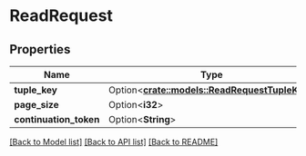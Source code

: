 # ReadRequest

## Properties

Name | Type | Description | Notes
------------ | ------------- | ------------- | -------------
**tuple_key** | Option<[**crate::models::ReadRequestTupleKey**](ReadRequestTupleKey.md)> |  | [optional]
**page_size** | Option<**i32**> |  | [optional]
**continuation_token** | Option<**String**> |  | [optional]

[[Back to Model list]](../README.md#documentation-for-models) [[Back to API list]](../README.md#documentation-for-api-endpoints) [[Back to README]](../README.md)


